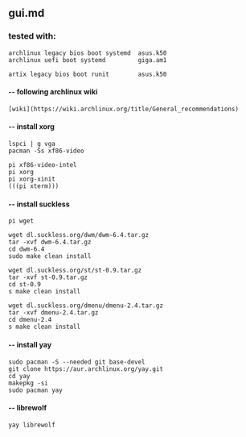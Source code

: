 ## gui.md

### tested with:
    
    archlinux legacy bios boot systemd  asus.k50
    archlinux uefi boot systemd         giga.am1

    artix legacy bios boot runit        asus.k50



#### -- following archlinux wiki

    [wiki](https://wiki.archlinux.org/title/General_recommendations)



#### -- install xorg

    lspci | g vga
    pacman -Ss xf86-video

    pi xf86-video-intel
    pi xorg
    pi xorg-xinit
    (((pi xterm)))



#### -- install suckless

    pi wget

    wget dl.suckless.org/dwm/dwm-6.4.tar.gz
    tar -xvf dwm-6.4.tar.gz
    cd dwm-6.4
    sudo make clean install

    wget dl.suckless.org/st/st-0.9.tar.gz
    tar -xvf st-0.9.tar.gz
    cd st-0.9
    s make clean install

    wget dl.suckless.org/dmenu/dmenu-2.4.tar.gz
    tar -xvf dmenu-2.4.tar.gz
    cd dmenu-2.4
    s make clean install



#### -- install yay

    sudo pacman -S --needed git base-devel
    git clone https://aur.archlinux.org/yay.git
    cd yay
    makepkg -si
    sudo pacman yay



#### -- librewolf

    yay librewolf

